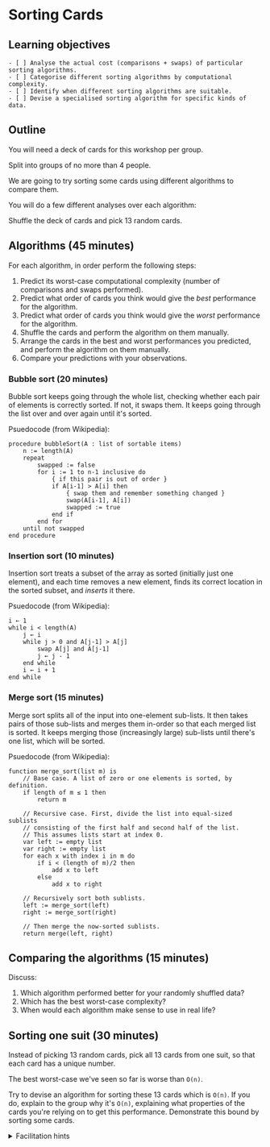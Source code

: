 # Sorting Cards

## Learning objectives

```objectives
- [ ] Analyse the actual cost (comparisons + swaps) of particular sorting algorithms.
- [ ] Categorise different sorting algorithms by computational complexity.
- [ ] Identify when different sorting algorithms are suitable.
- [ ] Devise a specialised sorting algorithm for specific kinds of data.
```

## Outline

You will need a deck of cards for this workshop per group.

Split into groups of no more than 4 people.

We are going to try sorting some cards using different algorithms to compare them.

You will do a few different analyses over each algorithm:

Shuffle the deck of cards and pick 13 random cards.

## Algorithms (45 minutes)

For each algorithm, in order perform the following steps:
1. Predict its worst-case computational complexity (number of comparisons and swaps performed).
2. Predict what order of cards you think would give the _best_ performance for the algorithm.
3. Predict what order of cards you think would give the _worst_ performance for the algorithm.
4. Shuffle the cards and perform the algorithm on them manually.
5. Arrange the cards in the best and worst performances you predicted, and perform the algorithm on them manually.
6. Compare your predictions with your observations.

### Bubble sort (20 minutes)

Bubble sort keeps going through the whole list, checking whether each pair of elements is correctly sorted. If not, it swaps them. It keeps going through the list over and over again until it's sorted.

Psuedocode (from Wikipedia):

```
procedure bubbleSort(A : list of sortable items)
    n := length(A)
    repeat
        swapped := false
        for i := 1 to n-1 inclusive do
            { if this pair is out of order }
            if A[i-1] > A[i] then
                { swap them and remember something changed }
                swap(A[i-1], A[i])
                swapped := true
            end if
        end for
    until not swapped
end procedure
```

### Insertion sort (10 minutes)

Insertion sort treats a subset of the array as sorted (initially just one element), and each time removes a new element, finds its correct location in the sorted subset, and _inserts_ it there.

Psuedocode (from Wikipedia):

```
i ← 1
while i < length(A)
    j ← i
    while j > 0 and A[j-1] > A[j]
        swap A[j] and A[j-1]
        j ← j - 1
    end while
    i ← i + 1
end while
```

### Merge sort (15 minutes)

Merge sort splits all of the input into one-element sub-lists. It then takes pairs of those sub-lists and merges them in-order so that each merged list is sorted. It keeps merging those (increasingly large) sub-lists until there's one list, which will be sorted.

Psuedocode (from Wikipedia):

```
function merge_sort(list m) is
    // Base case. A list of zero or one elements is sorted, by definition.
    if length of m ≤ 1 then
        return m

    // Recursive case. First, divide the list into equal-sized sublists
    // consisting of the first half and second half of the list.
    // This assumes lists start at index 0.
    var left := empty list
    var right := empty list
    for each x with index i in m do
        if i < (length of m)/2 then
            add x to left
        else
            add x to right

    // Recursively sort both sublists.
    left := merge_sort(left)
    right := merge_sort(right)

    // Then merge the now-sorted sublists.
    return merge(left, right)
```

## Comparing the algorithms (15 minutes)

Discuss:
1. Which algorithm performed better for your randomly shuffled data?
2. Which has the best worst-case complexity?
3. When would each algorithm make sense to use in real life?

## Sorting one suit (30 minutes)

Instead of picking 13 random cards, pick all 13 cards from one suit, so that each card has a unique number.

The best worst-case we've seen so far is worse than `O(n)`.

Try to devise an algorithm for sorting these 13 cards which is `O(n)`. If you do, explain to the group why it's `O(n)`, explaining what properties of the cards you're relying on to get this performance. Demonstrate this bound by sorting some cards.

<details>

<summary>Facilitation hints</summary>

We're aiming for pigeonhole sort or counting sort here. Because we know the values are unique and contiguous, we know what the correct position is for each card (the ace should be in index 0, the 2 in index 1, the 3 in index 2, etc), so don't need to perform any comparisons at all - just insert each value into its correct place.

This generalises to data where there's a known (e.g. uniform) distribution of values - we may not know _exactly_ the destination position for values, but if we can guess well enough, we can do a broad pigeonhole/counting sort and then a few smaller comparison sorts of buckets.

</details>
